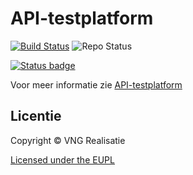 # API-testplatform

[![Build Status](https://jenkins.nlx.io/job/gemma-zaken-build-and-test/badge/icon?style=plastic)](https://jenkins.nlx.io/) ![Repo Status](https://img.shields.io/badge/status-concept-lightgrey.svg?style=plastic)

[![Status badge](https://img.shields.io/endpoint.svg?style=for-the-badge&amp;url=https://vng-staging.maykin.nl/api/v1/provider-run-shield/3e4b881a-5f35-4575-a103-7b1b68f25d7f/)](https://vng-staging.maykin.nl/server/3e4b881a-5f35-4575-a103-7b1b68f25d7f/)

Voor meer informatie zie [API-testplatform](https://github.com/VNG-Realisatie/api-testvoorziening)

## Licentie
Copyright © VNG Realisatie

[Licensed under the EUPL](LICENCE.md)
